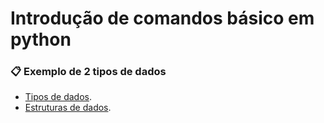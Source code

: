 # Introdução de comandos básico em python

### 📋 Exemplo de 2 tipos de dados 

* [Tipos de dados](https://docs.python.org/pt-br/3/library/datatypes.html).
* [Estruturas de dados](https://docs.python.org/pt-br/3/tutorial/datastructures.html).
